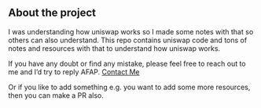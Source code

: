 ## About the project

I was understanding how uniswap works so I made some notes with that so others can also understand. This repo contains uniswap code and tons of notes and resources with that to understand how uniswap works.

If you have any doubt or find any mistake, please feel free to reach out to me and I’d try to reply AFAP. [Contact Me](https://linktr.ee/harendra_shakya)

Or if you like to add something e.g. you want to add some more resources, then you can make a PR also.
